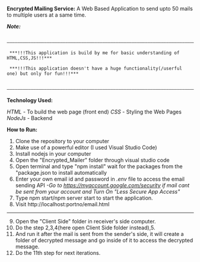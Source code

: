 **Encrypted Mailing Service:**
			A Web Based Application to send upto 50 mails to multiple users at a same time.
			
			
***Note:***

		———————————————————————————————————————————————————————————————————————
		
	 ***!!!This application is build by me for basic understanding of HTML,CSS,JS!!!***
	 
	 ***!!!This application doesn't have a huge functionality(/userful one) but only for fun!!!***
	 
		———————————————————————————————————————————————————————————————————————
	 
	 
**Technology Used:**

*HTML* 		- To build the web page (front end)
*CSS* 		- Styling the Web Pages	 
*NodeJs*	- Backend

**How to Run:**

1) Clone the repository to your computer
2) Make use of a powerful editor (I used Visual Studio Code)
3) Install nodejs in your computer		
4) Open the "Encrypted_Mailer" folder through visual studio code
5) Open terminal and type
		"npm install"
	wait for the packages from the "package.json to install automatically
6) Enter your own email id and password in *.env* file to access the email sending API
	*-Go to https://myaccount.google.com/security if mail cant be sent from your account and Turn On "Less Secure App Access"*
7) Type npm start/npm server start to start the application.
8) Visit http://localhost:portno/email.html
_______________________________________________________________

9) Open the "Client Side" folder in receiver's side computer.
10) Do the step 2,3,4(here open Client Side folder instead),5.
11) And run it after the mail is sent from the sender's side, it will create a folder of decrypted message and go inside of it to access the decrypted message.
12) Do the 11th step for next iterations.
